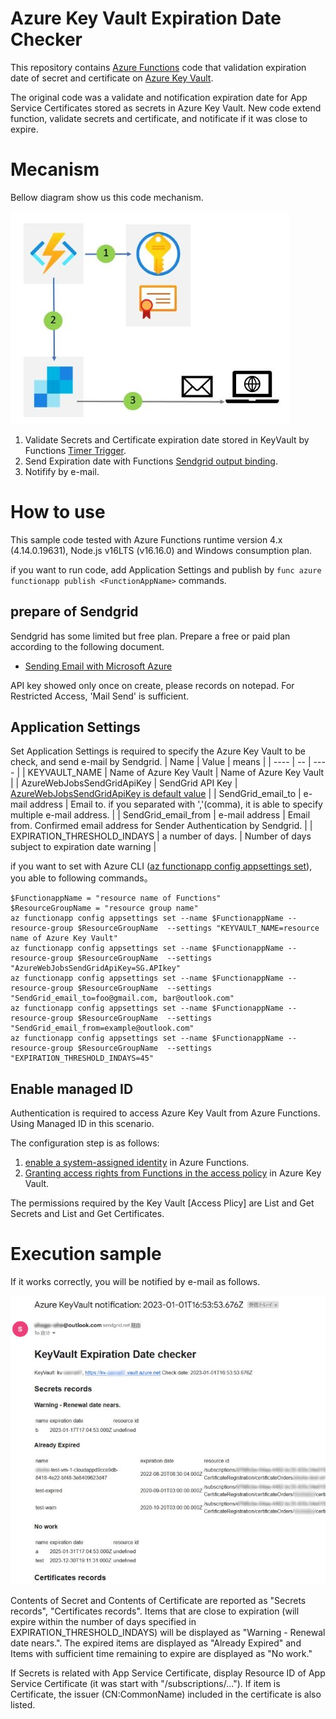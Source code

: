 # Azure Key Vault Expiration Date Checker
This repository contains [Azure Functions](https://learn.microsoft.com/en-us/azure/azure-functions/) code that validation expiration date of secret and certificate on [Azure Key Vault](https://learn.microsoft.com/en-us/azure/key-vault/).


The original code was a validate and notification expiration date for App Service Certificates stored as secrets in Azure Key Vault.
New code extend function, validate secrets and certificate, and notificate if it was close to expire.


# Mecanism
Bellow diagram show us this code mechanism.

![diagram](./image/diagram.jpg)

1. Validate Secrets and Certificate expiration date stored in KeyVault by Functions [Timer Trigger](https://learn.microsoft.com/en-us/azure/azure-functions/functions-bindings-timer?tabs=in-process&pivots=programming-language-javascript).
2. Send Expiration date with Functions [Sendgrid output binding](https://learn.microsoft.com/en-us/azure/azure-functions/functions-bindings-sendgrid?tabs=in-process%2Cfunctionsv2&pivots=programming-language-javascript).
3. Notifify by e-mail.


# How to use
This sample code tested with Azure Functions runtime version 4.x (4.14.0.19631), Node.js v16LTS (v16.16.0) and Windows consumption plan.

if you want to run code, add Application Settings and publish by ```func azure functionapp publish <FunctionAppName>``` commands.


## prepare of Sendgrid
Sendgrid has some limited but free plan. Prepare a free or paid plan according to the following document.

- [Sending Email with Microsoft Azure](https://docs.sendgrid.com/for-developers/partners/microsoft-azure-2021)


API key showed only once on create, please records on notepad. For Restricted Access, 'Mail Send' is sufficient.


## Application Settings
Set Application Settings is required to specify the Azure Key Vault to be check, and send e-mail by Sendgrid.
| Name | Value | means |
| ---- | -- | ---- |
| KEYVAULT_NAME | Name of Azure Key Vault | Name of Azure Key Vault |
| AzureWebJobsSendGridApiKey | SendGrid API Key | [AzureWebJobsSendGridApiKey is default value](https://learn.microsoft.com/en-us/azure/azure-functions/functions-bindings-sendgrid?tabs=in-process%2Cfunctionsv2&pivots=programming-language-javascript#configuration) |
| SendGrid_email_to | e-mail address | Email to. if you separated with ','(comma), it is able to specify multiple e-mail address. |
| SendGrid_email_from | e-mail address | Email from. Confirmed email address for Sender Authentication by Sendgrid. |
| EXPIRATION_THRESHOLD_INDAYS | a number of days. | Number of days subject to expiration date warning |


if you want to set with Azure CLI ([az functionapp config appsettings set](https://learn.microsoft.com/en-us/cli/azure/functionapp/config/appsettings?view=azure-cli-latest#az-functionapp-config-appsettings-set)), you able to following commands。
```
$FunctionappName = "resource name of Functions"
$ResourceGroupName = "resource group name"
az functionapp config appsettings set --name $FunctionappName --resource-group $ResourceGroupName  --settings "KEYVAULT_NAME=resource name of Azure Key Vault"
az functionapp config appsettings set --name $FunctionappName --resource-group $ResourceGroupName  --settings "AzureWebJobsSendGridApiKey=SG.APIkey"
az functionapp config appsettings set --name $FunctionappName --resource-group $ResourceGroupName  --settings "SendGrid_email_to=foo@gmail.com, bar@outlook.com"
az functionapp config appsettings set --name $FunctionappName --resource-group $ResourceGroupName  --settings "SendGrid_email_from=example@outlook.com"
az functionapp config appsettings set --name $FunctionappName --resource-group $ResourceGroupName  --settings "EXPIRATION_THRESHOLD_INDAYS=45"
```

## Enable managed ID
Authentication is required to access Azure Key Vault from Azure Functions.
Using Managed ID in this scenario.


The configuration step is as follows:
1. [enable a system-assigned identity](https://learn.microsoft.com/en-us/azure/app-service/overview-managed-identity?tabs=portal%2Chttp) in Azure Functions.
2. [Granting access rights from Functions in the access policy](https://learn.microsoft.com/en-us/azure/active-directory/managed-identities-azure-resources/tutorial-windows-vm-access-nonaad#grant-access) in Azure Key Vault.


The permissions required by the Key Vault [Access Plicy] are List and Get Secrets and List and Get Certificates.


# Execution sample
If it works correctly, you will be notified by e-mail as follows.

![mail sample](./image/mailsample.jpg)

Contents of Secret and Contents of Certificate are reported as "Secrets records", "Certificates records".
Items that are close to expiration (will expire within the number of days specified in EXPIRATION_THRESHOLD_INDAYS) will be displayed as "Warning - Renewal date nears.".
The expired items are displayed as "Already Expired" and Items with sufficient time remaining to expire are displayed as "No work."

If Secrets is related with App Service Certificate, display Resource ID of App Service Certificate (it was start with "/subscriptions/...").
If item is Certificate, the issuer (CN:CommonName) included in the certificate is also listed.
